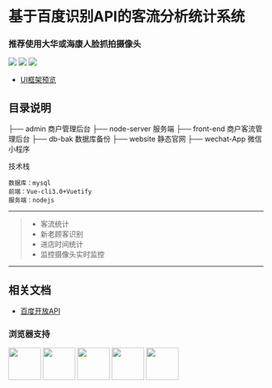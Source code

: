 # 基于百度识别API的客流分析统计系统
### 推荐使用大华或海康人脸抓拍摄像头

![](https://img.shields.io/github/issues/jsonpeter/flow-system)
![](https://img.shields.io/github/forks/jsonpeter/flow-system)
![](https://img.shields.io/github/stars/jsonpeter/flow-system)

- [UI框架预览](https://demos.creative-tim.com/vuetify-material-dashboard)

## 目录说明
├── admin        商户管理后台
├── node-server  服务端
├── front-end    商户客流管理后台
├── db-bak       数据库备份
├── website      静态官网
├── wechat-App   微信小程序

技术栈
```
数据库：mysql
前端：Vue-cli3.0+Vuetify
服务端：nodejs
```
------
> * 客流统计
> * 新老顾客识别
> * 进店时间统计
> * 监控摄像头实时监控

------
## 相关文档

- [百度开放API](http://ai.baidu.com/docs#/Face-Detect-V3/top)

### 浏览器支持
<img src="https://s3.amazonaws.com/creativetim_bucket/github/browser/chrome.png" width="64" height="64"> <img src="https://s3.amazonaws.com/creativetim_bucket/github/browser/firefox.png" width="64" height="64"> <img src="https://s3.amazonaws.com/creativetim_bucket/github/browser/edge.png" width="64" height="64"> <img src="https://s3.amazonaws.com/creativetim_bucket/github/browser/safari.png" width="64" height="64"> <img src="https://s3.amazonaws.com/creativetim_bucket/github/browser/opera.png" width="64" height="64">

